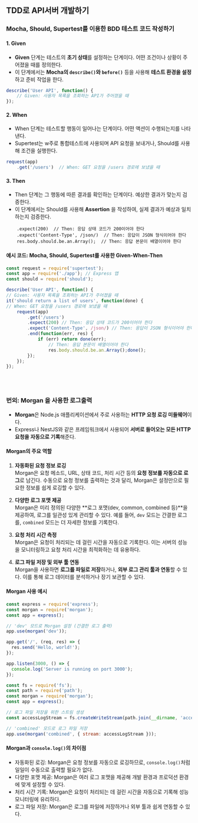 ## TDD로 API서버 개발하기


### Mocha, Should, Supertest를 이용한 BDD 테스트 코드 작성하기

#### 1. Given
- **Given** 단계는 테스트의 **초기 상태**를 설정하는 단계이다. 어떤 조건이나 상황이 주어졌을 때를 정의한다.  
- 이 단계에서는 **Mocha의 `describe()`와 `before()`** 등을 사용해 **테스트 환경을 설정**하고 준비 작업을 한다.

```javascript
describe('User API', function() {
    // Given: 사용자 목록을 조회하는 API가 주어졌을 때
});
```

#### 2. When
- When 단계는 테스트할 행동이 일어나는 단계이다. 어떤 액션이 수행되는지를 나타낸다.
- Supertest는 w주로 통합테스트에 사용되며 API 요청을 보내거나, Should를 사용해 조건을 실행한다.

```javascript
request(app)
    .get('/users')  // When: GET 요청을 /users 경로에 보냈을 때
```

#### 3. Then
- Then 단계는 그 행동에 따른 결과를 확인하는 단계이다. 예상한 결과가 맞는지 검증한다.
- 이 단계에서는 Should를 사용해 **Assertion** 을 작성하여, 실제 결과가 예상과 일치하는지 검증한다.

```ja vascript
    .expect(200)  // Then: 응답 상태 코드가 200이어야 한다
    .expect('Content-Type', /json/)  // Then: 응답이 JSON 형식이어야 한다
    res.body.should.be.an.Array();  // Then: 응답 본문이 배열이어야 한다
```


#### 예시 코드: Mocha, Should, Supertest를 사용한 Given-When-Then

```javascript
const request = require('supertest');
const app = require('./app'); // Express 앱
const should = require('should');

describe('User API', function() {
// Given: 사용자 목록을 조회하는 API가 주어졌을 때
it('should return a list of users', function(done) {
// When: GET 요청을 /users 경로에 보냈을 때
    request(app)
        .get('/users')
        .expect(200) // Then: 응답 상태 코드가 200이어야 한다
        .expect('Content-Type', /json/) // Then: 응답이 JSON 형식이어야 한다
        .end(function(err, res) {
            if (err) return done(err);
                // Then: 응답 본문이 배열이어야 한다
                res.body.should.be.an.Array();done();
        });
    });
});
```




<br/>
<br/>





### 번외: Morgan 을 사용한 로그출력

- **Morgan**은 Node.js 애플리케이션에서 주로 사용하는 **HTTP 요청 로깅 미들웨어**이다. 
- Express나 NestJS와 같은 프레임워크에서 사용되어 **서버로 들어오는 모든 HTTP 요청을 자동으로 기록**해준다.

#### Morgan의 주요 역할

1. **자동화된 요청 정보 로깅**  
   Morgan은 요청 메소드, URL, 상태 코드, 처리 시간 등의 **요청 정보를 자동으로 로그**로 남긴다. 수동으로 요청 정보를 출력하는 것과 달리, Morgan은 설정만으로 필요한 정보를 쉽게 로깅할 수 있다.

2. **다양한 로그 포맷 제공**  
   Morgan은 미리 정의된 다양한 **로그 포맷(dev, common, combined 등)**을 제공하여, 로그를 일관성 있게 관리할 수 있다. 예를 들어, `dev` 모드는 간결한 로그를, `combined` 모드는 더 자세한 정보를 기록한다.

3. **요청 처리 시간 측정**  
   Morgan은 요청이 처리되는 데 걸린 시간을 자동으로 기록한다. 이는 서버의 성능을 모니터링하고 요청 처리 시간을 최적화하는 데 유용하다.

4. **로그 파일 저장 및 외부 툴 연동**  
   Morgan을 사용하면 **로그를 파일로 저장**하거나, **외부 로그 관리 툴과 연동**할 수 있다. 이를 통해 로그 데이터를 분석하거나 장기 보관할 수 있다.

#### Morgan 사용 예시

```javascript
const express = require('express');
const morgan = require('morgan');
const app = express();

// 'dev' 모드로 Morgan 설정 (간결한 로그 출력)
app.use(morgan('dev'));

app.get('/', (req, res) => {
  res.send('Hello, world!');
});

app.listen(3000, () => {
  console.log('Server is running on port 3000');
});
```

```javascript
const fs = require('fs');
const path = require('path');
const morgan = require('morgan');
const app = express();

// 로그 파일 저장을 위한 스트림 생성
const accessLogStream = fs.createWriteStream(path.join(__dirname, 'access.log'), { flags: 'a' });

// 'combined' 모드로 로그 파일 저장
app.use(morgan('combined', { stream: accessLogStream }));
```

#### Morgan과 `console.log()`의 차이점
- 자동화된 로깅: Morgan은 요청 정보를 자동으로 로깅하므로, `console.log()`처럼 일일이 수동으로 출력할 필요가 없다.
- 다양한 포맷 제공: Morgan은 여러 로그 포맷을 제공해 개발 환경과 프로덕션 환경에 맞게 설정할 수 있다.
- 처리 시간 기록: Morgan은 요청이 처리되는 데 걸린 시간을 자동으로 기록해 성능 모니터링에 유리하다.
- 로그 파일 저장: Morgan은 로그를 파일에 저장하거나 외부 툴과 쉽게 연동할 수 있다.

